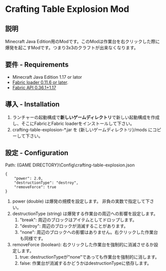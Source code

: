 # Crafting Table Explosion Mod

## 説明

Minecraft Java Edition用のModです。このModは作業台を右クリックした際に爆発を起こすModです。つまり3x3のクラフトが出来なくなります。

## 要件 - Requirements

* Minecraft Java Edition 1.17 or lator
* [Fabric loader 0.11.6 or later](https://fabricmc.net/use/).
* [Fabric API 0.36.1+1.17](https://www.curseforge.com/minecraft/mc-mods/fabric-api)

## 導入 - Installation

1. ランチャーの起動構成で**新しいゲームディレクトリ**で新しい起動構成を作成し、そこにFabricとFabric loaderをインストールして下さい。
2. crafting-table-explosion-\*.jar を {新しいゲームディレクトリ}/mods にコピーして下さい。

## 設定 - Configuration

Path: {GAME DIRECTORY}\Config\crafting-table-explosion.json

```
{
    "power": 2.0,
    "destructionType": "destroy",
    "removeForce": true
}
```

1. power (double) は爆発の規模を設定します。 非負の実数で指定して下さい。
2. destructionType (string) は爆発する作業台の周辺への影響を設定します。
   1. "break": 周辺のブロックはアイテムとしてドロップします。
   2. "destroy": 周辺のブロックが消滅することがあります。
   3. "none": 周辺のブロックへの影響はありません。右クリックした作業台も同様です。
3. removeForce (boolean): 右クリックした作業台を強制的に消滅させるか設定します。
   1. true: destructionTypeが"none"であっても作業台を強制的に消します。
   2. false: 作業台が消滅するかどうかはdestructionTypeに依存します。

